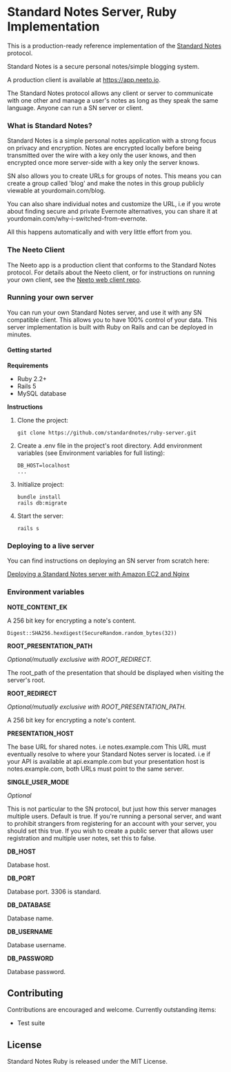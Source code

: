 # Standard Notes Server, Ruby Implementation

This is a production-ready reference implementation of the [Standard Notes](standardnotes.org) protocol.

Standard Notes is a secure personal notes/simple blogging system.

A production client is available at https://app.neeto.io.

The Standard Notes protocol allows any client or server to communicate with one other and manage a user's notes as long as they speak the same language. Anyone can run a SN server or client.

### What is Standard Notes?
Standard Notes is a simple personal notes application with a strong focus on privacy and encryption. Notes are encrypted locally before being transmitted over the wire with a key only the user knows, and then encrypted once more server-side with a key only the server knows.

SN also allows you to create URLs for groups of notes. This means you can create a group called 'blog' and make the notes in this group publicly viewable at yourdomain.com/blog.

You can also share individual notes and customize the URL, i.e if you wrote about finding secure and private Evernote alternatives, you can share it at yourdomain.com/why-i-switched-from-evernote.

All this happens automatically and with very little effort from you.

### The Neeto Client

The Neeto app is a production client that conforms to the Standard Notes protocol. For details about the Neeto client, or for instructions on running your own client, see the [Neeto web client repo](https://github.com/neeto-project/neeto-web-client).

### Running your own server
You can run your own Standard Notes server, and use it with any SN compatible client. This allows you to have 100% control of your data. This server implementation is built with Ruby on Rails and can be deployed in minutes.

#### Getting started

**Requirements**

- Ruby 2.2+
- Rails 5
- MySQL database

**Instructions**

1. Clone the project:

	```
	git clone https://github.com/standardnotes/ruby-server.git
	```

2. Create a .env file in the project's root directory. Add environment variables (see Environment variables for full listing):

	```
	DB_HOST=localhost
	...
	```

3. Initialize project:

	```
	bundle install
	rails db:migrate
	```

4. Start the server:

	```
	rails s
	```

### Deploying to a live server

You can find instructions on deploying an SN server from scratch here:

[Deploying a Standard Notes server with Amazon EC2 and Nginx](https://github.com/standardnotes/ruby-server/wiki/Installing-a-private-Neeto-server-on-Amazon-EC2)

### Environment variables


**NOTE_CONTENT_EK**

A 256 bit key for encrypting a note's content.

```
Digest::SHA256.hexdigest(SecureRandom.random_bytes(32))
```

**ROOT_PRESENTATION_PATH**

*Optional/mutually exclusive with ROOT_REDIRECT.*

The root_path of the presentation that should be displayed when visiting the server's root.


**ROOT_REDIRECT**

*Optional/mutually exclusive with ROOT_PRESENTATION_PATH.*

A 256 bit key for encrypting a note's content.


**PRESENTATION_HOST**

The base URL for shared notes. i.e notes.example.com
This URL must eventually resolve to where your Standard Notes server is located.
i.e if your API is available at api.example.com but your presentation host is notes.example.com, both URLs must point to the same server.

**SINGLE_USER_MODE**

*Optional*

This is not particular to the SN protocol, but just how this server manages multiple users. Default is true. If you're running a personal server, and want to prohibit strangers from registering for an account with your server, you should set this true. If you wish to create a public server that allows user registration and multiple user notes, set this to false.

**DB_HOST**

Database host.

**DB_PORT**

Database port. 3306 is standard.

**DB_DATABASE**

Database name.

**DB_USERNAME**

Database username.

**DB_PASSWORD**

Database password.

## Contributing
Contributions are encouraged and welcome. Currently outstanding items:

- Test suite

## License
Standard Notes Ruby is released under the MIT License.
